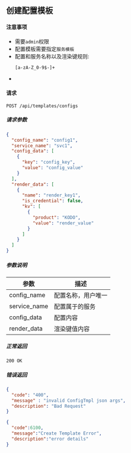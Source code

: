 ## 创建配置模板

#### 注意事项

- 需要`admin`权限
- 配置模板需要指定`服务模板`
- 配置和服务名称以及渲染键规则: 
  ```
  [a-zA-Z_0-9$-]+
  ```
- 
#### 请求

```
POST /api/templates/configs
```

##### 请求参数

```json
{
  "config_name": "config1",
  "service_name": "svc1",
  "config_data": [
    {
      "key": "config_key",
      "value": "config_value"
    }
  ],
  "render_data": [
    {
      "name": "render_key1",
      "is_credential": false,
      "kv": [
        {
          "product": "KODO",
          "value": "render_value"
        }
      ]
    }
  ]
}
```

##### 参数说明

| 参数 | 描述 |
|-----|-----|
| config_name | 配置名称，用户唯一 |
| service_name | 配置属于的服务 |
| config_data | 配置内容 |
| render_data | 渲染键值内容 |

##### 正常返回

```
200 OK
```

##### 错误返回

```json
{
  "code": "400",
  "message" : "invalid ConfigTmpl json args",
  "description": "Bad Request"
}
```

```json
{
  "code":6100,
  "message":"Create Template Error",
  "description":"error details"
}
```
